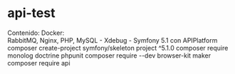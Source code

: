 # api-test

Contenido:
	Docker:		
		RabbitMQ, Nginx, PHP, MySQL
		- Xdebug
		- Symfony 5.1 con APIPlatform
			composer create-project symfony/skeleton project ^5.1.0
			composer require monolog doctrine phpunit
			composer require --dev browser-kit maker
			composer require api
